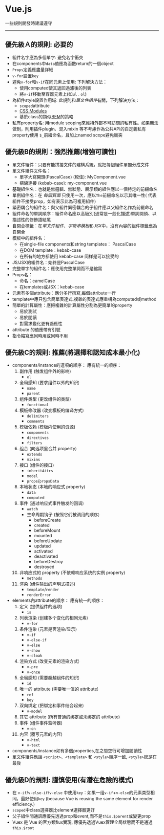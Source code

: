 # Vue.js
一些規則開發時建議遵守

---
## 優先級Ａ的規則: 必要的
- 組件名字應為多個單字: 避免名字衝突
- 在components中`data`值應為函數return的一個object
- `Props`定義應盡量詳細
- `v-for`設置`key`
- 避免`v-for`和`v-if`在同元素上使用: 下列解決方法：
	- 使用computed使其返回過濾後的列表
	- 將`v-if`移動至容器元素上(如`ul` . `ol`)
- 為組件style設置作用域: 此規則和*單文件組件*有關，下列解決方法：
	- `scoped`attribute
	- [CSS Modules](https://vue-loader-v14.vuejs.org/zh-cn/features/css-modules.html)
	- 基於class的類似[BEM](http://getbem.com/)的策略
- 私有property名:  用module scoping來維持外部不可訪問的私有性。如果無法做到，則用插件plugin、混入mixin 等不考慮作為公共API的自定義私有property使用 `$_`前綴命名，且加上named scope避免衝突

## 優先級B的規則：強烈推薦(增強可讀性)
- 單文件組件：只要有能拼接文件的建構系統，就把每個組件單獨分成文件
- 單文件組件文件名：
	- 單字大寫開頭(PascalCase) (較佳):  MyComponent.vue
	- 橫線連接 (kebab-case): my-component.vue
- 基礎組件名：也就是無邏輯、無狀態、展示類的組件應以一個特定的前綴命名
- 單例組件名：在 *每個頁面* 只使用一次，應以`The`前綴命名以示其唯一性( 代表組件不接受prop，如有表示此為可複用組件)
- 緊密耦合的組件名：與父組件緊密耦合的子組件應以父組件名作為前綴命名
- 組件命名的單詞順序：組件命名應以高級別(通常是一般化描述)單詞開頭、以描述性的修飾語結尾
- 自閉合標籤：在*單文件組件*、*字符串模板*和*JSX*中，沒有內容的組件標籤應為自閉合
- 模板中的組件名：
	- 在single-file components和string templates： PascalCase
	- 在DOM template：kebab-case
	- 在所有的地方都使用 kebab-case 同样是可以接受的
- JS/JSX的組件名：始終是PascalCase
- 完整單字的組件名：應使用完整單詞而不是縮寫
- Props名：
	- 命名：camelCase
	- 在templates或JSX：kebab-case
- 元素有多個attribute：應分多行撰寫,每個attribute一行
- template中應只包含簡單表達式,複雜的表達式應重構為computed或method
- 簡單的計算屬性：應把複雜的計算屬性分割為更簡單的property
	- 易於測試
	- 易於閱讀
	- 對需求變化更有適應性
- attribute 的值應帶有引號
- 指令縮寫應同時用或同時不用

## 優先級C的規則: 推薦(將選擇和認知成本最小化)
- components/instance的選項的順序： 應有統一的順序：
	1. 副作用 (触发组件外的影响)
		- `el`
	2. 全局感知 (要求组件以外的知识)
		- `name`
		- `parent`
	3. 组件类型 (更改组件的类型)
		- `functional`
	4. 模板修改器 (改变模板的编译方式)
		- `delimiters`
		- `comments`
	5. 模板依赖 (模板内使用的资源)
		- `components`
		- `directives`
		- `filters`
	6. 组合 (向选项里合并 property)
		- `extends`
		- `mixins`
	7. 接口 (组件的接口)
		- `inheritAttrs`
		- `model`
		- `props`/`propsData`
	8. 本地状态 (本地的响应式 property)
		- `data`
		- `computed`
	9. 事件 (通过响应式事件触发的回调)
		- `watch`
		- 生命周期钩子 (按照它们被调用的顺序)
			- beforeCreate
			- created
			- beforeMount
			- mounted
			- beforeUpdate
			- updated
			- activated
			- deactivated
			- beforeDestroy
			- destroyed
	10. 非响应式的 property (不依赖响应系统的实例 property)
		- `methods`
	11. 渲染 (组件输出的声明式描述)
		- `template`/`render`
		- `renderError`
- elements內attribute的順序： 應有統一的順序：
	1. 定义 (提供组件的选项)
		- `is`
	2. 列表渲染 (创建多个变化的相同元素)
		- `v-for`
	3. 条件渲染 (元素是否渲染/显示)
		- `v-if`
		- `v-else-if`
		- `v-else`
		- `v-show`
		- `v-cloak`
	4. 渲染方式 (改变元素的渲染方式)
		- `v-pre`
		- `v-once`
	5. 全局感知 (需要超越组件的知识)
		- `id`
	6. 唯一的 attribute (需要唯一值的 attribute)
		- `ref`
		- `key`
	7. 双向绑定 (把绑定和事件结合起来)
		- `v-model`
	8. 其它 attribute (所有普通的绑定或未绑定的 attribute)
	9. 事件 (组件事件监听器)
		- `v-on`
	10. 内容 (覆写元素的内容)
		- `v-html`
		- `v-text`
- components/instance如有多個properties,在之間空行可增加閱讀性
- 單文件組件應讓 `<script>`、`<template>` 和 `<style>`順序一致, `<style>`總是在最後

## 優先級D的規則:  謹慎使用(有潛在危險的模式)
- 在 `v-if`/`v-else-if`/`v-else` 中使用`key`：如果一组`v-if`+`v-else`的元素类型相同，最好使用`key` (because Vue is reusing the same element for render efficiency.)
- `scoped`中class選擇器比element選擇器更好
- 父子組件間通訊應優先透過prop和event,而不是`this.$parent`或變更prop
- Vuex 是 Vue 的官方類flux實現, 應優先透過Vuex管理全局狀態而不是通過`this.$root`

